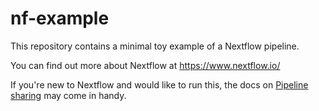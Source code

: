 # nf-example

This repository contains a minimal toy example of a Nextflow pipeline.

You can find out more about Nextflow at <https://www.nextflow.io/>

If you're new to Nextflow and would like to run this, the docs on
[Pipeline sharing](https://www.nextflow.io/docs/latest/sharing.html) may come in handy.

